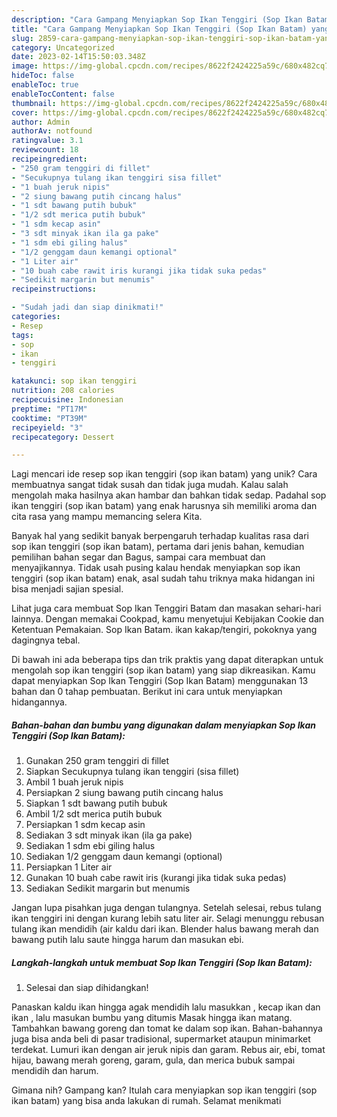 ```yaml
---
description: "Cara Gampang Menyiapkan Sop Ikan Tenggiri (Sop Ikan Batam) yang Mantap"
title: "Cara Gampang Menyiapkan Sop Ikan Tenggiri (Sop Ikan Batam) yang Mantap"
slug: 2859-cara-gampang-menyiapkan-sop-ikan-tenggiri-sop-ikan-batam-yang-mantap
category: Uncategorized
date: 2023-02-14T15:50:03.348Z
image: https://img-global.cpcdn.com/recipes/8622f2424225a59c/680x482cq70/sop-ikan-tenggiri-sop-ikan-batam-foto-resep-utama.jpg
hideToc: false
enableToc: true
enableTocContent: false
thumbnail: https://img-global.cpcdn.com/recipes/8622f2424225a59c/680x482cq70/sop-ikan-tenggiri-sop-ikan-batam-foto-resep-utama.jpg
cover: https://img-global.cpcdn.com/recipes/8622f2424225a59c/680x482cq70/sop-ikan-tenggiri-sop-ikan-batam-foto-resep-utama.jpg
author: Admin
authorAv: notfound
ratingvalue: 3.1
reviewcount: 18
recipeingredient:
- "250 gram tenggiri di fillet"
- "Secukupnya tulang ikan tenggiri sisa fillet"
- "1 buah jeruk nipis"
- "2 siung bawang putih cincang halus"
- "1 sdt bawang putih bubuk"
- "1/2 sdt merica putih bubuk"
- "1 sdm kecap asin"
- "3 sdt minyak ikan ila ga pake"
- "1 sdm ebi giling halus"
- "1/2 genggam daun kemangi optional"
- "1 Liter air"
- "10 buah cabe rawit iris kurangi jika tidak suka pedas"
- "Sedikit margarin but menumis"
recipeinstructions:

- "Sudah jadi dan siap dinikmati!"
categories:
- Resep
tags:
- sop
- ikan
- tenggiri

katakunci: sop ikan tenggiri 
nutrition: 208 calories
recipecuisine: Indonesian
preptime: "PT17M"
cooktime: "PT39M"
recipeyield: "3"
recipecategory: Dessert

---
```





Lagi mencari ide resep sop ikan tenggiri (sop ikan batam) yang unik? Cara membuatnya sangat tidak susah dan tidak juga mudah. Kalau salah mengolah maka hasilnya akan hambar dan bahkan tidak sedap. Padahal sop ikan tenggiri (sop ikan batam) yang enak harusnya sih memiliki aroma dan cita rasa yang mampu memancing selera Kita.





Banyak hal yang sedikit banyak berpengaruh terhadap kualitas rasa dari sop ikan tenggiri (sop ikan batam), pertama dari jenis bahan, kemudian pemilihan bahan segar dan Bagus, sampai cara membuat dan menyajikannya. Tidak usah pusing kalau hendak menyiapkan sop ikan tenggiri (sop ikan batam) enak,      asal sudah tahu triknya maka hidangan ini bisa menjadi sajian spesial.














Lihat juga cara membuat Sop Ikan Tenggiri Batam dan masakan sehari-hari lainnya. Dengan memakai Cookpad, kamu menyetujui Kebijakan Cookie dan Ketentuan Pemakaian. Sop Ikan Batam. ikan kakap/tengiri, pokoknya yang dagingnya tebal.






Di bawah ini ada beberapa tips dan trik praktis yang dapat diterapkan untuk mengolah sop ikan tenggiri (sop ikan batam) yang siap dikreasikan. Kamu dapat menyiapkan Sop Ikan Tenggiri (Sop Ikan Batam) menggunakan 13 bahan dan 0 tahap pembuatan. Berikut ini cara untuk menyiapkan hidangannya.

<!--inarticleads1-->

##### Bahan-bahan dan bumbu yang digunakan dalam menyiapkan Sop Ikan Tenggiri (Sop Ikan Batam):

1. Gunakan 250 gram tenggiri di fillet
1. Siapkan Secukupnya tulang ikan tenggiri (sisa fillet)
1. Ambil 1 buah jeruk nipis
1. Persiapkan 2 siung bawang putih cincang halus
1. Siapkan 1 sdt bawang putih bubuk
1. Ambil 1/2 sdt merica putih bubuk
1. Persiapkan 1 sdm kecap asin
1. Sediakan 3 sdt minyak ikan (ila ga pake)
1. Sediakan 1 sdm ebi giling halus
1. Sediakan 1/2 genggam daun kemangi (optional)
1. Persiapkan 1 Liter air
1. Gunakan 10 buah cabe rawit iris (kurangi jika tidak suka pedas)
1. Sediakan Sedikit margarin but menumis


Jangan lupa pisahkan juga dengan tulangnya. Setelah selesai, rebus tulang ikan tenggiri ini dengan kurang lebih satu liter air. Selagi menunggu rebusan tulang ikan mendidih (air kaldu dari ikan. Blender halus bawang merah dan bawang putih lalu saute hingga harum dan masukan ebi. 

<!--inarticleads2-->

##### Langkah-langkah untuk membuat Sop Ikan Tenggiri (Sop Ikan Batam):


1. Selesai dan siap dihidangkan!

Panaskan kaldu ikan hingga agak mendidih lalu masukkan , kecap ikan dan ikan , lalu masukan bumbu yang ditumis Masak hingga ikan matang. Tambahkan bawang goreng dan tomat ke dalam sop ikan. Bahan-bahannya juga bisa anda beli di pasar tradisional, supermarket ataupun minimarket terdekat. Lumuri ikan dengan air jeruk nipis dan garam. Rebus air, ebi, tomat hijau, bawang merah goreng, garam, gula, dan merica bubuk sampai mendidih dan harum. 

Gimana nih? Gampang kan? Itulah cara menyiapkan sop ikan tenggiri (sop ikan batam) yang bisa anda lakukan di rumah. Selamat menikmati
